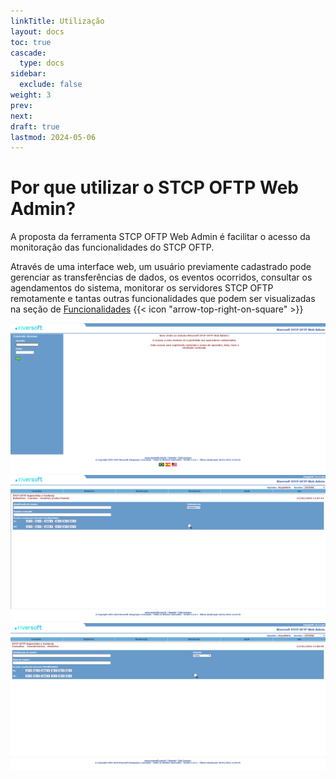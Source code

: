 ```yaml
---
linkTitle: Utilização
layout: docs
toc: true
cascade:
  type: docs
sidebar:
  exclude: false
weight: 3
prev:
next:
draft: true
lastmod: 2024-05-06
---
```

# Por que utilizar o STCP OFTP Web Admin?

A proposta da ferramenta STCP OFTP Web Admin é facilitar o acesso da monitoração das funcionalidades do STCP OFTP.

Através de uma interface web, um usuário previamente cadastrado pode gerenciar as transferências de dados, os eventos ocorridos, consultar os agendamentos do sistema, monitorar os servidores STCP OFTP remotamente e tantas outras funcionalidades que podem ser visualizadas na seção de <a href="/stcpwebadmin/config/#funcionalidades">Funcionalidades</a> {{< icon "arrow-top-right-on-square" >}} &nbsp;

![](web-admin-02.png)
<br>
![](web-admin-03.png)
<br>
![](web-admin-04.png)
